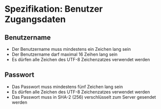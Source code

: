 Spezifikation: Benutzer Zugangsdaten
====================================

Benutzername
------------

*   Der Benutzername muss mindestens ein Zeichen lang sein
*   Der Benutzername darf maximal 16 Zeihen lang sein
*   Es dürfen alle Zeichen des UTF-8 Zeichenzatzes verwendet werden

Passwort
--------

*   Das Passwort muss mindestens fünf Zeichen lang sein
*   Es dürfen alle Zeichen des UTF-8 Zeichenzatzes verwendet werden
*   Das Passwort muss in SHA-2 (256) verschlüsselt zum Server gesendet werden
